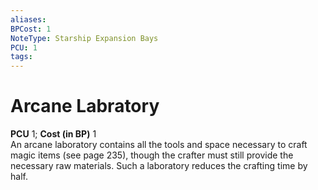 ```yaml
---
aliases: 
BPCost: 1
NoteType: Starship Expansion Bays
PCU: 1
tags: 
---
```


# Arcane Labratory

**PCU** 1; **Cost (in BP)** 1  
An arcane laboratory contains all the tools and space necessary to craft magic items (see page 235), though the crafter must still provide the necessary raw materials. Such a laboratory reduces the crafting time by half.